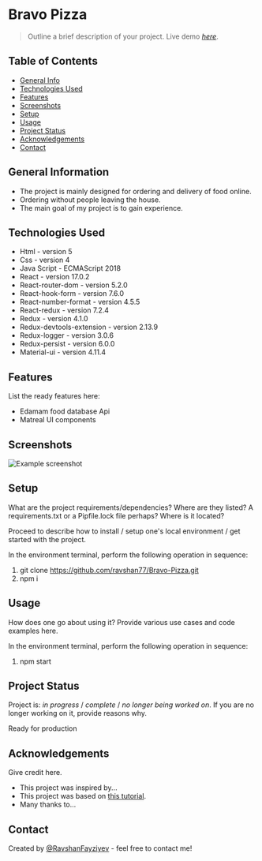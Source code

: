 # Bravo Pizza
> Outline a brief description of your project.
> Live demo [_here_](https://bravopizzauz.netlify.app/). 

## Table of Contents
* [General Info](#general-information)
* [Technologies Used](#technologies-used)
* [Features](#features)
* [Screenshots](#screenshots)
* [Setup](#setup)
* [Usage](#usage)
* [Project Status](#project-status)
* [Acknowledgements](#acknowledgements)
* [Contact](#contact)
<!-- * [License](#license) -->


## General Information
- The project is mainly designed for ordering and delivery of food online.
- Ordering without people leaving the house.
- The main goal of my project is to gain experience.


## Technologies Used
- Html - version 5
- Css - version 4
- Java Script - ECMAScript 2018
- React - version 17.0.2
- React-router-dom - version 5.2.0
- React-hook-form - version 7.6.0
- React-number-format - version  4.5.5
- React-redux - version 7.2.4
- Redux - version 4.1.0
- Redux-devtools-extension - version 2.13.9
- Redux-logger - version 3.0.6
- Redux-persist - version 6.0.0
- Material-ui - version 4.11.4


## Features
List the ready features here:
- Edamam food database Api
- Matreal UI components


## Screenshots
![Example screenshot](https://bravopizzauz.netlify.app/static/media/g_1583835342_d69c14ad90c34dff8a9876a4dbe6c4d8.40e8a60a.jpeg)
<!-- If you have screenshots you'd like to share, include them here. -->


## Setup
What are the project requirements/dependencies? Where are they listed? A requirements.txt or a Pipfile.lock file perhaps? Where is it located?

Proceed to describe how to install / setup one's local environment / get started with the project.


In the environment terminal, perform the following operation in sequence:

1) git clone https://github.com/ravshan77/Bravo-Pizza.git
2) npm i

## Usage
How does one go about using it?
Provide various use cases and code examples here.


In the environment terminal, perform the following operation in sequence:

1) npm start

## Project Status
Project is: _in progress_ / _complete_ / _no longer being worked on_. If you are no longer working on it, provide reasons why.

Ready for production




## Acknowledgements
Give credit here.
- This project was inspired by...
- This project was based on [this tutorial](https://dodopizza.uz/).
- Many thanks to...


## Contact
Created by [@RavshanFayziyev](https://ravshanfayziyev.netlify.app/) - feel free to contact me!


<!-- Optional -->
<!-- ## License -->
<!-- This project is open source and available under the [... License](). -->
